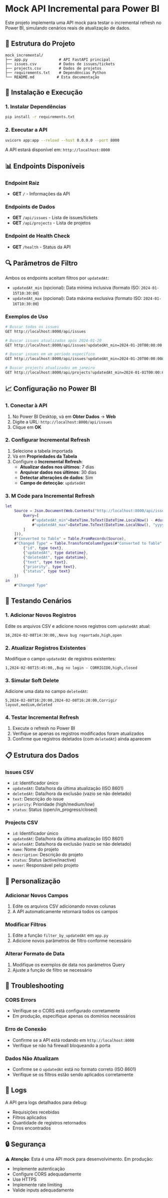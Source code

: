 # Mock API Incremental para Power BI

Este projeto implementa uma API mock para testar o incremental refresh no Power BI, simulando cenários reais de atualização de dados.

## 📁 Estrutura do Projeto

```
mock_incremental/
├── app.py              # API FastAPI principal
├── issues.csv          # Dados de issues/tickets
├── projects.csv        # Dados de projetos
├── requirements.txt    # Dependências Python
└── README.md          # Esta documentação
```

## 🚀 Instalação e Execução

### 1. Instalar Dependências
```bash
pip install -r requirements.txt
```

### 2. Executar a API
```bash
uvicorn app:app --reload --host 0.0.0.0 --port 8000
```

A API estará disponível em: `http://localhost:8000`

## 📊 Endpoints Disponíveis

### Endpoint Raiz
- **GET** `/` - Informações da API

### Endpoints de Dados
- **GET** `/api/issues` - Lista de issues/tickets
- **GET** `/api/projects` - Lista de projetos

### Endpoint de Health Check
- **GET** `/health` - Status da API

## 🔍 Parâmetros de Filtro

Ambos os endpoints aceitam filtros por `updatedAt`:

- `updatedAt_min` (opcional): Data mínima inclusiva (formato ISO: `2024-01-15T10:30:00`)
- `updatedAt_max` (opcional): Data máxima exclusiva (formato ISO: `2024-01-16T10:30:00`)

### Exemplos de Uso

```bash
# Buscar todos os issues
GET http://localhost:8000/api/issues

# Buscar issues atualizados após 2024-01-20
GET http://localhost:8000/api/issues?updatedAt_min=2024-01-20T00:00:00

# Buscar issues em um período específico
GET http://localhost:8000/api/issues?updatedAt_min=2024-01-20T00:00:00&updatedAt_max=2024-01-25T23:59:59

# Buscar projects atualizados em janeiro
GET http://localhost:8000/api/projects?updatedAt_min=2024-01-01T00:00:00&updatedAt_max=2024-02-01T00:00:00
```

## 📈 Configuração no Power BI

### 1. Conectar à API
1. No Power BI Desktop, vá em **Obter Dados** → **Web**
2. Digite a URL: `http://localhost:8000/api/issues`
3. Clique em **OK**

### 2. Configurar Incremental Refresh
1. Selecione a tabela importada
2. Vá em **Propriedades da Tabela**
3. Configure o **Incremental Refresh**:
   - **Atualizar dados nos últimos**: 7 dias
   - **Arquivar dados nos últimos**: 30 dias
   - **Detectar alterações de dados**: Sim
   - **Campo de detecção**: `updatedAt`

### 3. M Code para Incremental Refresh

```m
let
    Source = Json.Document(Web.Contents("http://localhost:8000/api/issues", [
        Query=[
            #"updatedAt_min"=DateTime.ToText(DateTime.LocalNow() - #duration(7,0,0,0), "yyyy-MM-ddTHH:mm:ss"),
            #"updatedAt_max"=DateTime.ToText(DateTime.LocalNow(), "yyyy-MM-ddTHH:mm:ss")
        ]
    ])),
    #"Converted to Table" = Table.FromRecords(Source),
    #"Changed Type" = Table.TransformColumnTypes(#"Converted to Table",{
        {"id", type text},
        {"updatedAt", type datetime},
        {"deletedAt", type datetime},
        {"text", type text},
        {"priority", type text},
        {"status", type text}
    })
in
    #"Changed Type"
```

## 🧪 Testando Cenários

### 1. Adicionar Novos Registros
Edite os arquivos CSV e adicione novos registros com `updatedAt` atual:

```csv
16,2024-02-08T14:30:00,,Novo bug reportado,high,open
```

### 2. Atualizar Registros Existentes
Modifique o campo `updatedAt` de registros existentes:

```csv
1,2024-02-08T15:45:00,,Bug no login - CORRIGIDO,high,closed
```

### 3. Simular Soft Delete
Adicione uma data no campo `deletedAt`:

```csv
5,2024-02-08T16:20:00,2024-02-08T16:20:00,Corrigir layout,medium,deleted
```

### 4. Testar Incremental Refresh
1. Execute o refresh no Power BI
2. Verifique se apenas os registros modificados foram atualizados
3. Confirme que registros deletados (com `deletedAt`) ainda aparecem

## 📋 Estrutura dos Dados

### Issues CSV
- `id`: Identificador único
- `updatedAt`: Data/hora da última atualização (ISO 8601)
- `deletedAt`: Data/hora da exclusão (vazio se não deletado)
- `text`: Descrição do issue
- `priority`: Prioridade (high/medium/low)
- `status`: Status (open/in_progress/closed)

### Projects CSV
- `id`: Identificador único
- `updatedAt`: Data/hora da última atualização (ISO 8601)
- `deletedAt`: Data/hora da exclusão (vazio se não deletado)
- `name`: Nome do projeto
- `description`: Descrição do projeto
- `status`: Status (active/inactive)
- `owner`: Responsável pelo projeto

## 🔧 Personalização

### Adicionar Novos Campos
1. Edite os arquivos CSV adicionando novas colunas
2. A API automaticamente retornará todos os campos

### Modificar Filtros
1. Edite a função `filter_by_updatedAt` em `app.py`
2. Adicione novos parâmetros de filtro conforme necessário

### Alterar Formato de Data
1. Modifique os exemplos de data nos parâmetros Query
2. Ajuste a função de filtro se necessário

## 🐛 Troubleshooting

### CORS Errors
- Verifique se o CORS está configurado corretamente
- Em produção, especifique apenas os domínios necessários

### Erro de Conexão
- Confirme se a API está rodando em `http://localhost:8000`
- Verifique se não há firewall bloqueando a porta

### Dados Não Atualizam
- Confirme se o `updatedAt` está no formato correto (ISO 8601)
- Verifique se os filtros estão sendo aplicados corretamente

## 📝 Logs

A API gera logs detalhados para debug:
- Requisições recebidas
- Filtros aplicados
- Quantidade de registros retornados
- Erros encontrados

## 🔒 Segurança

⚠️ **Atenção**: Esta é uma API mock para desenvolvimento. Em produção:
- Implemente autenticação
- Configure CORS adequadamente
- Use HTTPS
- Implemente rate limiting
- Valide inputs adequadamente 